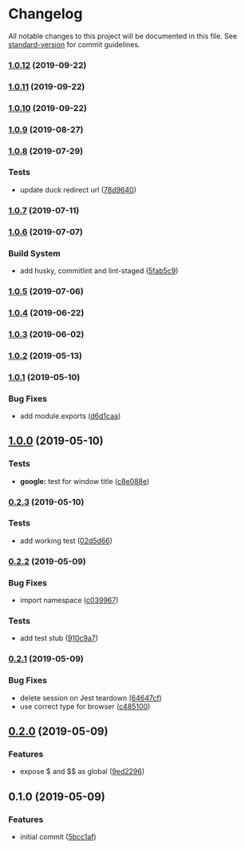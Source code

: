 # Changelog

All notable changes to this project will be documented in this file. See [standard-version](https://github.com/conventional-changelog/standard-version) for commit guidelines.

### [1.0.12](https://github.com/iiroj/jest-environment-webdriverio/compare/v1.0.11...v1.0.12) (2019-09-22)

### [1.0.11](https://github.com/iiroj/jest-environment-webdriverio/compare/v1.0.10...v1.0.11) (2019-09-22)

### [1.0.10](https://github.com/iiroj/jest-environment-webdriverio/compare/v1.0.9...v1.0.10) (2019-09-22)

### [1.0.9](https://github.com/iiroj/jest-environment-webdriverio/compare/v1.0.8...v1.0.9) (2019-08-27)

### [1.0.8](https://github.com/iiroj/jest-environment-webdriverio/compare/v1.0.7...v1.0.8) (2019-07-29)


### Tests

* update duck redirect url ([78d9640](https://github.com/iiroj/jest-environment-webdriverio/commit/78d9640))



### [1.0.7](https://github.com/iiroj/jest-environment-webdriverio/compare/v1.0.6...v1.0.7) (2019-07-11)



### [1.0.6](https://github.com/iiroj/jest-environment-webdriverio/compare/v1.0.5...v1.0.6) (2019-07-07)


### Build System

* add husky, commitlint and lint-staged ([5fab5c9](https://github.com/iiroj/jest-environment-webdriverio/commit/5fab5c9))



### [1.0.5](https://github.com/iiroj/jest-environment-webdriverio/compare/v1.0.4...v1.0.5) (2019-07-06)



### [1.0.4](https://github.com/iiroj/jest-environment-webdriverio/compare/v1.0.3...v1.0.4) (2019-06-22)



### [1.0.3](https://github.com/iiroj/jest-environment-webdriverio/compare/v1.0.2...v1.0.3) (2019-06-02)



### [1.0.2](https://github.com/iiroj/jest-environment-webdriverio/compare/v1.0.1...v1.0.2) (2019-05-13)



### [1.0.1](https://github.com/iiroj/jest-environment-webdriverio/compare/v1.0.0...v1.0.1) (2019-05-10)


### Bug Fixes

* add module.exports ([d6d1caa](https://github.com/iiroj/jest-environment-webdriverio/commit/d6d1caa))



## [1.0.0](https://github.com/iiroj/jest-environment-webdriverio/compare/v0.2.3...v1.0.0) (2019-05-10)


### Tests

* **google:** test for window title ([c8e088e](https://github.com/iiroj/jest-environment-webdriverio/commit/c8e088e))



### [0.2.3](https://github.com/iiroj/jest-environment-webdriverio/compare/v0.2.2...v0.2.3) (2019-05-10)


### Tests

* add working test ([02d5d66](https://github.com/iiroj/jest-environment-webdriverio/commit/02d5d66))



### [0.2.2](https://github.com/iiroj/jest-environment-webdriverio/compare/v0.2.1...v0.2.2) (2019-05-09)


### Bug Fixes

* import namespace ([c039967](https://github.com/iiroj/jest-environment-webdriverio/commit/c039967))


### Tests

* add test stub ([910c9a7](https://github.com/iiroj/jest-environment-webdriverio/commit/910c9a7))



### [0.2.1](https://github.com/iiroj/jest-environment-webdriverio/compare/v0.2.0...v0.2.1) (2019-05-09)


### Bug Fixes

* delete session on Jest teardown ([64647cf](https://github.com/iiroj/jest-environment-webdriverio/commit/64647cf))
* use correct type for browser ([c485100](https://github.com/iiroj/jest-environment-webdriverio/commit/c485100))



## [0.2.0](https://github.com/iiroj/jest-environment-webdriverio/compare/v0.1.0...v0.2.0) (2019-05-09)


### Features

* expose $ and $$ as global ([9ed2296](https://github.com/iiroj/jest-environment-webdriverio/commit/9ed2296))



## 0.1.0 (2019-05-09)


### Features

* initial commit ([5bcc1af](https://github.com/iiroj/jest-environment-webdriverio/commit/5bcc1af))
